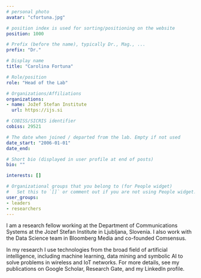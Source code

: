 ```yaml
---
# personal photo
avatar: "cfortuna.jpg"

# position index is used for sorting/positioning on the website
position: 1000

# Prefix (before the name), typically Dr., Mag., ...
prefix: "Dr."

# Display name
title: "Carolina Fortuna"

# Role/position
role: "Head of the Lab"

# Organizations/Affiliations
organizations:
- name: Jožef Stefan Institute
  url: https://ijs.si

# COBISS/SICRIS identifier
cobiss: 29521

# The date when joined / departed from the lab. Empty if not used
date_start: "2006-01-01"
date_end:

# Short bio (displayed in user profile at end of posts)
bio: ""

interests: []

# Organizational groups that you belong to (for People widget)
#   Set this to `[]` or comment out if you are not using People widget.
user_groups:
- leaders
- researchers
---
```



I am a research fellow working at the Department of Communications Systems at the Jozef Stefan Institute in Ljubljana, Slovenia. I also work with the Data Science team in Bloomberg Media and co-founded Comsensus.

In my research I use technologies from the broad field of artificial intelligence, including machine learning, data mining and symbolic AI to solve problems in wireless and IoT networks. For more details, see my publications on Google Scholar, Research Gate, and my LinkedIn profile.
